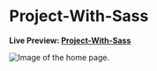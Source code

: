 # Project-With-Sass

**Live Preview: [Project-With-Sass](https://moinsoft.github.io/Project-With-Sass/)**

![Image of the home page.](https://github.com/moinsoft/Project-With-Sass/blob/master/assets/Project-With-Sass-ss.png)